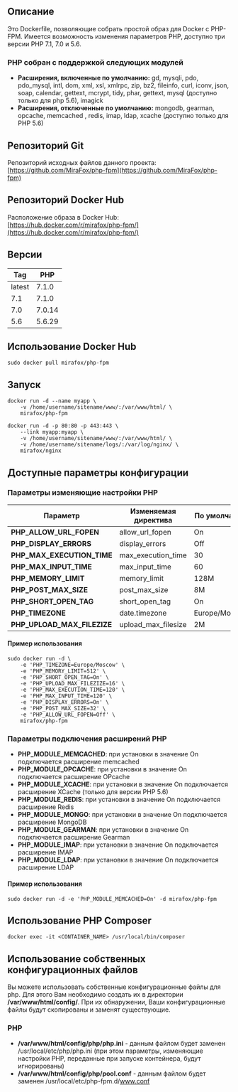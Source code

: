 ## Описание

Это Dockerfile, позволяющие собрать простой образ для Docker с PHP-FPM. Имеется возможность изменения параметров PHP, доступно три версии PHP 7.1, 7.0 и 5.6.

### PHP собран с поддержкой следующих модулей

 - **Расширения, включенные по умолчанию:** gd, mysqli, pdo, pdo_mysql, intl, dom, xml, xsl, xmlrpc, zip, bz2, fileinfo, curl, iconv, json, soap, calendar, gettext, mcrypt, tidy, phar, gettext, mysql (доступно только для php 5.6), imagick
 - **Расширения, отключенные по умолчанию:** mongodb, gearman, opcache, memcached , redis, imap, ldap, xcache (доступно только для PHP 5.6)

## Репозиторий Git

Репозиторий исходных файлов данного проекта: [https://github.com/MiraFox/php-fpm](https://github.com/MiraFox/php-fpm)

## Репозиторий Docker Hub

Расположение образа в Docker Hub: [https://hub.docker.com/r/mirafox/php-fpm/](https://hub.docker.com/r/mirafox/php-fpm/)

## Версии

|   Tag  |  PHP   |
|--------|--------|
| latest | 7.1.0  |
|  7.1   | 7.1.0  |
|  7.0   | 7.0.14 |
|  5.6   | 5.6.29 |

## Использование Docker Hub

```
sudo docker pull mirafox/php-fpm
```

## Запуск

```
docker run -d --name myapp \
    -v /home/username/sitename/www/:/var/www/html/ \
    mirafox/php-fpm

docker run -d -p 80:80 -p 443:443 \
    --link myapp:myapp \
    -v /home/username/sitename/www/:/var/www/html/ \
    -v /home/username/sitename/logs/:/var/log/nginx/ \
    mirafox/nginx
```

## Доступные параметры конфигурации

### Параметры изменяющие настройки PHP

| Параметр | Изменяемая директива | По умолчанию |
|----------|----------------------|--------------|
|**PHP_ALLOW_URL_FOPEN**| allow_url_fopen | On |
|**PHP_DISPLAY_ERRORS**| display_errors | Off |
|**PHP_MAX_EXECUTION_TIME**| max_execution_time | 30 |
|**PHP_MAX_INPUT_TIME**| max_input_time | 60 |
|**PHP_MEMORY_LIMIT**| memory_limit | 128M |
|**PHP_POST_MAX_SIZE**| post_max_size | 8M |
|**PHP_SHORT_OPEN_TAG**| short_open_tag | On |
|**PHP_TIMEZONE**| date.timezone | Europe/Moscow |
|**PHP_UPLOAD_MAX_FILEZIZE**| upload_max_filesize | 2M |

#### Пример использования

```
sudo docker run -d \
    -e 'PHP_TIMEZONE=Europe/Moscow' \
    -e 'PHP_MEMORY_LIMIT=512' \
    -e 'PHP_SHORT_OPEN_TAG=On' \
    -e 'PHP_UPLOAD_MAX_FILEZIZE=16' \
    -e 'PHP_MAX_EXECUTION_TIME=120' \
    -e 'PHP_MAX_INPUT_TIME=120' \
    -e 'PHP_DISPLAY_ERRORS=On' \
    -e 'PHP_POST_MAX_SIZE=32' \
    -e 'PHP_ALLOW_URL_FOPEN=Off' \
    mirafox/php-fpm
```

### Параметры подключения расширений PHP

 - **PHP_MODULE_MEMCACHED**: при установки в значение On подключается расширение memcached
 - **PHP_MODULE_OPCACHE**: при установки в значение On подключается расширение OPcache
 - **PHP_MODULE_XCACHE**: при установки в значение On подключается расширение XCache (только для версии PHP 5.6)
 - **PHP_MODULE_REDIS**: при установки в значение On подключается расширение Redis
 - **PHP_MODULE_MONGO**: при установки в значение On подключается расширение MongoDB
 - **PHP_MODULE_GEARMAN**: при установки в значение On подключается расширение Gearman
 - **PHP_MODULE_IMAP**: при установки в значение On подключается расширение IMAP
 - **PHP_MODULE_LDAP**: при установки в значение On подключается расширение LDAP

#### Пример использования

```
sudo docker run -d -e 'PHP_MODULE_MEMCACHED=On' -d mirafox/php-fpm
```

## Использование PHP Composer

```
docker exec -it <CONTAINER_NAME> /usr/local/bin/composer
```

## Использование собственных конфигурационных файлов

Вы можете использовать собственные конфигурационные файлы для php. Для этого Вам необходимо создать их в директории **/var/www/html/config/**. При их обнаружении, Ваши конфигурационные файлы будут скопированы и заменят существующие.

### PHP

 - **/var/www/html/config/php/php.ini** - данным файлом будет заменен /usr/local/etc/php/php.ini (при этом параметры, изменяющие настройки PHP, переданные при запуске контейнера, будут игнорированы)
 - **/var/www/html/config/php/pool.conf** - данным файлом будет заменен /usr/local/etc/php-fpm.d/www.conf

